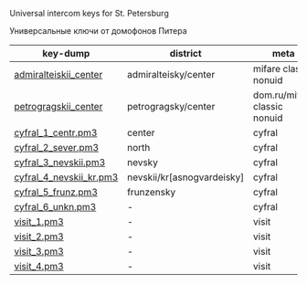 Universal intercom keys for St. Petersburg

Универсальные ключи от домофонов Питера


| key-dump                                                                 | district                    | meta                           |
|--------------------------------------------------------------------------|-----------------------------|--------------------------------|
| <a target="_blank" href="https://github.com/SunnyCapt/spb-intercom-keys/tree/master/keys/admiralteiskii_center">admiralteiskii_center</a>         | admiralteisky/center        | mifare classic nonuid          |    
| <a target="_blank" href="https://github.com/SunnyCapt/spb-intercom-keys/tree/master/keys/petrogragskii_center">petrogragskii_center</a>           | petrogragsky/center         | dom.ru\/mifare classic nonuid  |
| <a target="_blank" href="https://github.com/SunnyCapt/spb-intercom-keys/tree/master/keys/cyfral_1_centr.pm3">cyfral_1_centr.pm3</a>               | center                      | cyfral                         |
| <a target="_blank" href="https://github.com/SunnyCapt/spb-intercom-keys/tree/master/keys/cyfral_2_sever.pm3">cyfral_2_sever.pm3</a>               | north                       | cyfral                         |
| <a target="_blank" href="https://github.com/SunnyCapt/spb-intercom-keys/tree/master/keys/cyfral_3_nevskii.pm3">cyfral_3_nevskii.pm3</a>           | nevsky                      | cyfral                         |
| <a target="_blank" href="https://github.com/SunnyCapt/spb-intercom-keys/tree/master/keys/cyfral_4_nevskii_kr.pm3">cyfral_4_nevskii_kr.pm3</a>     | nevskii/kr\[asnogvardeisky] | cyfral                         |
| <a target="_blank" href="https://github.com/SunnyCapt/spb-intercom-keys/tree/master/keys/cyfral_5_frunz.pm3">cyfral_5_frunz.pm3</a>               | frunzensky                  | cyfral                         |
| <a target="_blank" href="https://github.com/SunnyCapt/spb-intercom-keys/tree/master/keys/cyfral_6_unkn.pm3">cyfral_6_unkn.pm3</a>                 | -                           | cyfral                         |
| <a target="_blank" href="https://github.com/SunnyCapt/spb-intercom-keys/tree/master/keys/visit_1.pm3">visit_1.pm3</a>                             | -                           | visit                          |
| <a target="_blank" href="https://github.com/SunnyCapt/spb-intercom-keys/tree/master/keys/visit_2.pm3">visit_2.pm3</a>                             | -                           | visit                          |
| <a target="_blank" href="https://github.com/SunnyCapt/spb-intercom-keys/tree/master/keys/visit_3.pm3">visit_3.pm3</a>                             | -                           | visit                          |
| <a target="_blank" href="https://github.com/SunnyCapt/spb-intercom-keys/tree/master/keys/visit_4.pm3">visit_4.pm3</a>                             | -                           | visit                          |
